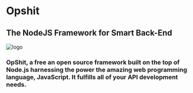 # Opshit 
## The NodeJS Framework for Smart Back-End

![logo](https://raw.githubusercontent.com/opshit/opshit/master/public/img/opshit-small.png)

### OpShit, a free an open source framework built on the top of Node.js harnessing the power the amazing web programming language, JavaScript. It fulfills all of your API development needs.
